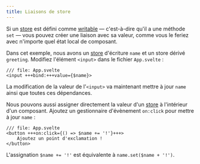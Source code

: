```yaml
---
title: Liaisons de store
---
```


Si un <span class="vo">[store](PUBLIC_SVELTE_SITE_URL/docs/sveltejs#store)</span> est défini comme <span class="vo">[writable](PUBLIC_SVELTE_SITE_URL/docs/development#writable)</span> — c'est-à-dire qu'il a une méthode `set` — vous pouvez créer une liaison avec sa valeur, comme vous le feriez avec n'importe quel état local de composant.

Dans cet exemple, nous avons un <span class="vo">[store](PUBLIC_SVELTE_SITE_URL/docs/sveltejs#store)</span> d'écriture `name` et un store dérivé `greeting`. Modifiez l'élément `<input>` dans le fichier `App.svelte` :

```svelte
/// file: App.svelte
<input +++bind:+++value={$name}>
```

La modification de la valeur de l'`<input>` va maintenant mettre à jour `name` ainsi que toutes ces dépendances.

Nous pouvons aussi assigner directement la valeur d'un <span class="vo">[store](PUBLIC_SVELTE_SITE_URL/docs/sveltejs#store)</span> à l'intérieur d'un composant. Ajoutez un gestionnaire d'évènement `on:click` pour mettre à jour `name` :

```svelte
/// file: App.svelte
<button +++on:click={() => $name += '!'}+++>
	Ajoutez un point d'exclamation !
</button>
```

L'assignation `$name += '!'` est équivalente à `name.set($name + '!')`.
